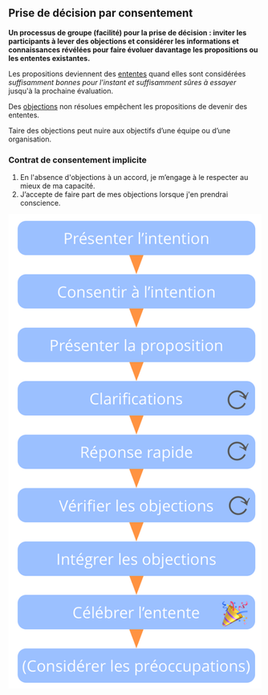 ## Prise de décision par consentement

**Un processus de groupe (facilité) pour la prise de décision : inviter les participants à lever des objections et considérer les informations et connaissances révélées pour faire évoluer davantage les propositions ou les ententes existantes.**

Les propositions deviennent des [ententes](glossary:agreement) quand elles sont considérées *suffisamment bonnes pour l'instant et suffisamment sûres à essayer* jusqu'à la prochaine évaluation.

Des [objections](glossary:objection) non résolues empêchent les propositions de devenir des ententes.

Taire des objections peut nuire aux objectifs d’une équipe ou d’une organisation.

### Contrat de consentement implicite

1. En l'absence d'objections à un accord, je m’engage à le respecter au mieux de ma capacité.
2. J’accepte de faire part de mes objections lorsque j'en prendrai conscience.

![Prise de décision par consentement](img/agreements/consent-decision-making.png)